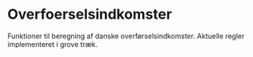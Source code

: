 Overfoerselsindkomster
======================

Funktioner til beregning af danske overførselsindkomster. Aktuelle regler implementeret i grove træk.
